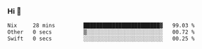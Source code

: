### Hi 👋

<!--START_SECTION:waka-->

```txt
Nix     28 mins         ████████████████████████▓   99.03 %
Other   0 secs          ▒░░░░░░░░░░░░░░░░░░░░░░░░   00.72 %
Swift   0 secs          ░░░░░░░░░░░░░░░░░░░░░░░░░   00.25 %
```

<!--END_SECTION:waka-->
